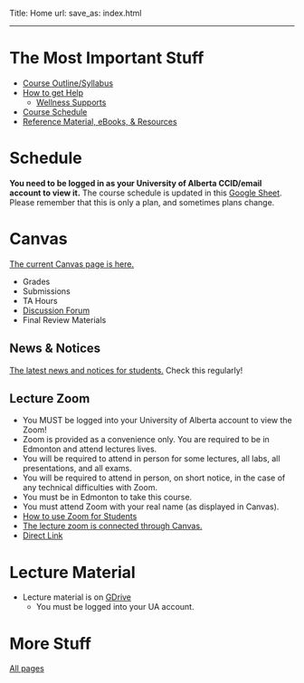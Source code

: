 Title: Home
url:
save_as: index.html

----

# The Most Important Stuff

* [Course Outline/Syllabus]({filename}/general/outline.md)
* [How to get Help]({filename}/general/help.md)
    * [Wellness Supports]({filename}/general/help.md#wellness-supports)
* [Course Schedule](#schedule)
* [Reference Material, eBooks, & Resources]({filename}/general/resources.md)

# Schedule 

**You need to be logged in as your University of Alberta CCID/email account to view it.** The course schedule is updated in this [Google Sheet](https://docs.google.com/spreadsheets/d/1xz_f4bF19jjTMQSWqlZKWGQp3IeVIJzJAo73kIkle_E/edit?usp=sharing). Please remember that this is only a plan, and sometimes plans change.

# Canvas

[The current Canvas page is here.](https://canvas.ualberta.ca/courses/28541)

* Grades
* Submissions
* TA Hours
* [Discussion Forum]({filename}/general/help.md#discussion-forum)
* Final Review Materials

## News & Notices

[The latest news and notices for students.](https://canvas.ualberta.ca/courses/28541/announcements) Check this regularly!

## Lecture Zoom

* You MUST be logged into your University of Alberta account to view the Zoom!
* Zoom is provided as a convenience only. You are required to be in Edmonton and attend lectures lives.
* You will be required to attend in person for some lectures, all labs, all presentations, and all exams.
* You will be required to attend in person, on short notice, in the case of any technical difficulties with Zoom.
* You must be in Edmonton to take this course.
* You must attend Zoom with your real name (as displayed in Canvas).
* [How to use Zoom for Students](https://support.eclass.ualberta.ca/index.php?/Knowledgebase/Article/View/422/23/using-zoom-for-students)
* [The lecture zoom is connected through Canvas.](https://canvas.ualberta.ca/courses/28541/external_tools/282)
* [Direct Link](https://ualberta-ca.zoom.us/j/95308527326)

# Lecture Material

* Lecture material is on [GDrive](https://drive.google.com/drive/folders/1dc5VqN31j-uYiWZkAvHaKKlSt-8SErqk?usp=drive_link)
    * You must be logged into your UA account.

# More Stuff

[All pages]({index})

